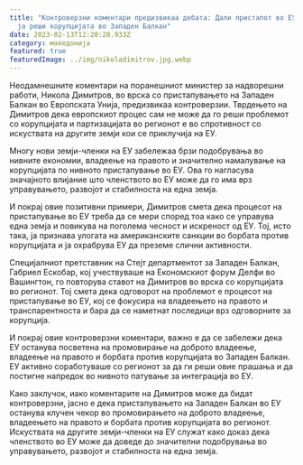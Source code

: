 ```yaml
---
title: "Контроверзни коментари предизвикаа дебата: Дали пристапот во ЕУ може да
  ја реши корупцијата во Западен Балкан"
date: 2023-02-13T12:20:20.933Z
category: македонија
featured: true
featuredImage: ../img/nikoladimitrov.jpg.webp
---
```


Неодамнешните коментари на поранешниот министер за надворешни работи, Никола Димитров, во врска со пристапувањето на Западен Балкан во Европската Унија, предизвикаа контроверзии. Тврдењето на Димитров дека европскиот процес сам не може да го реши проблемот со корупцијата и партизацијата во регионот е во спротивност со искуствата на другите земји кои се приклучија на ЕУ.

Многу нови земји-членки на ЕУ забележаа брзи подобрувања во нивните економии, владеење на правото и значително намалување на корупцијата по нивното пристапување во ЕУ. Ова го нагласува значајното влијание што членството во ЕУ може да го има врз управувањето, развојот и стабилноста на една земја.

И покрај овие позитивни примери, Димитров смета дека процесот на пристапување во ЕУ треба да се мери според тоа како се управува една земја и повикува на поголема чесност и искреност од ЕУ. Тој, исто така, ја признава улогата на американските санкции во борбата против корупцијата и ја охрабрува ЕУ да преземе слични активности.

Специјалниот претставник на Стејт департментот за Западен Балкан, Габриел Ескобар, кој учествуваше на Економскиот форум Делфи во Вашингтон, го повторува ставот на Димитров во врска со корупцијата во регионот. Тој смета дека одговорот на проблемот е процесот на пристапување во ЕУ, кој се фокусира на владеењето на правото и транспарентноста и бара да се наметнат последици врз одговорните за корупција.

И покрај овие контроверзни коментари, важно е да се забележи дека ЕУ останува посветена на промовирање на доброто владеење, владеење на правото и борбата против корупцијата во Западен Балкан. ЕУ активно соработуваше со регионот за да ги реши овие прашања и да постигне напредок во нивното патување за интеграција во ЕУ.

Како заклучок, иако коментарите на Димитров може да бидат контроверзни, јасно е дека пристапувањето на Западен Балкан во ЕУ останува клучен чекор во промовирањето на доброто владеење, владеењето на правото и борбата против корупцијата во регионот. Искуствата на другите земји-членки на ЕУ служат како доказ дека членството во ЕУ може да доведе до значителни подобрувања во управувањето, развојот и стабилноста на една земја.
